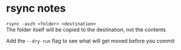 # rsync notes

`rsync -avzh <folder> <destination>`  
The folder itself will be copied to the destination, not the contents

Add the `--dry-run` flag to see what will get moved before you commit
